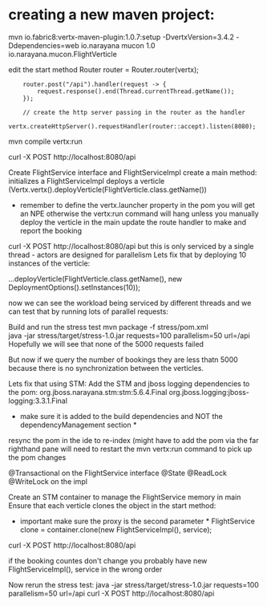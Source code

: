 
# creating a new maven project:

mvn io.fabric8:vertx-maven-plugin:1.0.7:setup -DvertxVersion=3.4.2 -Ddependencies=web
io.narayana
mucon
1.0
io.narayana.mucon.FlightVerticle

edit the start method
        Router router = Router.router(vertx);

        router.post("/api").handler(request -> {
            request.response().end(Thread.currentThread.getName());
        });

        // create the http server passing in the router as the handler
        vertx.createHttpServer().requestHandler(router::accept).listen(8080);

mvn compile vertx:run

curl -X POST http://localhost:8080/api

Create FlightService interface and FlightServiceImpl
create a main method:
  initializes a FlightServiceImpl
  deploys a verticle (Vertx.vertx().deployVerticle(FlightVerticle.class.getName())
  * remember to define the vertx.launcher property in the pom 
    you will get an NPE otherwise
    the vertx:run command will hang unless you manually deploy the verticle in the main
update the route handler to make and report the booking

curl -X POST http://localhost:8080/api
  but this is only serviced by a single thread - actors are designed for parallelism
Lets fix that by deploying 10 instances of the verticle:

  ...deployVerticle(FlightVerticle.class.getName(), new DeploymentOptions().setInstances(10));

now we can see the workload being serviced by different threads
and we can test that by running lots of parallel requests:

Build and run the stress test
  mvn package -f stress/pom.xml   
  java -jar stress/target/stress-1.0.jar requests=100 parallelism=50 url=/api
Hopefully we will see that none of the 5000 requests failed 

But now if we query the number of bookings they are less thatn 5000 because there is no synchronization
between the verticles.

Lets fix that using STM:
Add the STM and jboss logging dependencies to the pom:
    org.jboss.narayana.stm:stm:5.6.4.Final
    org.jboss.logging:jboss-logging:3.3.1.Final
  * make sure it is added to the build dependencies and NOT the dependencyManagement section *


resync the pom in the ide to re-index (might have to add the pom via the far righthand pane
will need to restart the mvn vertx:run command to pick up the pom changes

@Transactional on the FlightService interface
@State @ReadLock @WriteLock on the impl

Create an STM container to manage the FlightService memory in main
Ensure that each verticle clones the object in the start method:
   * important make sure the proxy is the second parameter *
   FlightService clone = container.clone(new FlightServiceImpl(), service);

curl -X POST http://localhost:8080/api

if the booking countes don't change you probably have new FlightServiceImpl(), service in the wrong order

Now rerun the stress test:
java -jar stress/target/stress-1.0.jar requests=100 parallelism=50 url=/api
curl -X POST http://localhost:8080/api

